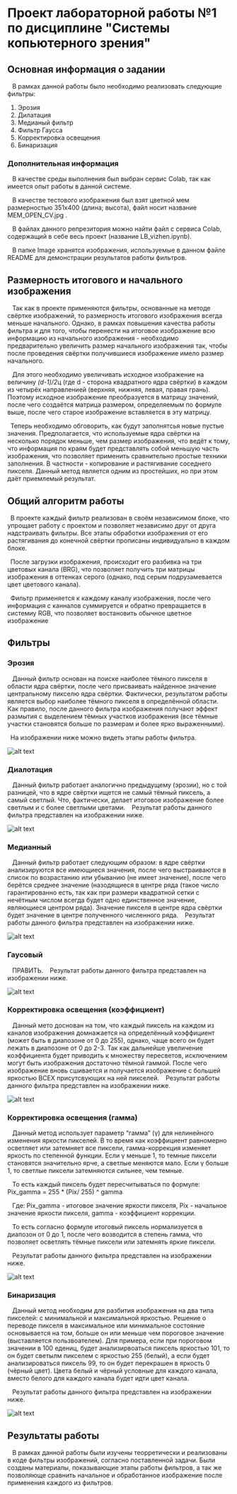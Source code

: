 #   Проект лабораторной работы №1 по дисциплине "Системы копьютерного зрения"
##  Основная информация о задании
&ensp; В рамках данной работы было необходимо реализовать следующие фильтры:
1. Эрозия
2. Дилатация
3. Медианый фильтр
4. Фильтр Гаусса
5. Корректировка освещения
6. Бинаризация

### Дополнительная информация
&ensp; В качестве среды выполнения был выбран сервис Colab, так как имеется опыт работы в данной системе. 

&ensp; В качестве тестового изображения был взят цветной мем размерностью 351x400 (длина; высота), файл носит название MEM_OPEN_CV.jpg .

&ensp; В файлах данного репрезитория можно найти файл с сервиса Colab, содержащий в себе весь проект (название LB_vizhen.ipynb).

&ensp; В папке Image хранятся изображения, используемые в данном файле README для демонстрации результатов работы фильтров.

##  Размерность итогового и начального изображения
&ensp; Так как в проекте применяются фильтры, основанные на методе свёртке изображений, то размерность итогового изображения всегда меньше начального. Однако, в рамках повышения качества работы фильтра и для того, чтобы перенести на итоговое изображение всю информацию из начального изображения - необходимо предварительно увеличить размер начального изображения так, чтобы после проведения свёртки получившиеся изображение имело размер начального.
  
&ensp; Для этого необходимо увеличивать исходное изображение на величину *(d-1)/2*ц (где d - сторона квадратного ядра свёртки) в каждом из четырёх направленией (верхняя, нижняя, левая, правая грань).
Поэтому исходное изображение преобразуется в матрицу значений, после чего создаётся матрица размером, определяемым по формуле выше, после чего старое изображение вставляется в эту матрицу.

&ensp;Теперь необходимо обговорить, как будут заполнятсья новые пустые значения. Предполагается, что используемые ядра свёртки на несколько порядок меньше, чем размер изображения, что ведёт к тому, что информация по краям будет представлять собой меньшую часть изображения, что позволяет применить сравнительно простые техники заполнения. В частности - копирование и растягивание соседнего пикселя. Данный метод является одним из простейших, но при этом даёт приемлемый результат.
  
## Общий алгоритм работы
  &ensp;В проекте каждый фильтр реализован в своём независимом блоке, что упрощает работу с проектом и позволяет независимо друг от друга надстраивать фильтры. Все этапы обработки изображения от его растягивания до конечной свёртки прописаны индивидуально в каждом блоке.

  &ensp;После загрузки изображения, происходит его разбивка на три цветовых канала (BRG), что позволяет получить три матрицы изображения в оттенках серого (однако, под серым подрузамевается цвет цветового канала).

  &ensp;Фильтр применяется к каждому каналу изображения, после чего информация с канналов суммируется и обратно превращается в системиу RGB, что позволяет востановить обычное цветное изображение

## Фильтры
### Эрозия
&ensp; Данный фильтр основан на поиске наиболее тёмного пикселя в области ядра свёртки, после чего присваивать найденное значение центральному пикселю ядра свёртки. Фактически, результатом работы является выбор наиболее тёмного пикселя в определённой области. Как правило, после данного фильтра изображения получают эффект размытия с выделением тёмных участков изображения (все тёмные участки становятся больше по размерам и более ярко выраженными).

&ensp;На изображении ниже можно видеть этапы работы фильтра.

![alt text](Image/Эрозия.png)

### Диалотация
&ensp; Данный фильтр работает аналогично предыдущему (эрозии), но с той разницей, что в ядре свёртки ищется не самый тёмный пиксель, а самый светлый. Что, фактически, делает итоговое изображение более светлым и с более светлыми цветами. 
&ensp; Результат работы данного фильтра представлен на изображении ниже.

![alt text](Image/Дилатация.png)

### Медианный
&ensp; Данный фильтр работает следующим образом: в ядре свёртки анализируются все имеющиеся значения, после чего выстраиваются в список по возрастанию или убыванию (не имеет значение), после чего берётся среднее значение (назодящиеся в центре ряда (такое число гарантированно есть, так как при размери квадратной сетки с нечётным числом всегда будет одно единственное значение, являющиеся центром ряда). Значение пикселя в центре ядра свёртки будет значение в центре полученного численного ряда.
&ensp; Результат работы данного фильтра представлен на изображении ниже.

![alt text](Image/Медианый.png)

### Гаусовый
&ensp; ПРАВИТЬ. 
&ensp; Результат работы данного фильтра представлен на изображении ниже.

![alt text](Image/Гаусовый.png)

### Корректировка освещения (коэффициент)
&ensp; Данный мето доснован на том, что каждый пиксель на каждом из каналов изображения домнажается на определённый коэффициент (может быть в диапозоне от 0 до 255), однако, чаще всего он будет лежать в диапозоне от 0 до 2-3. Так как дальнейше увеличение коэффициента будет приводить к множеству пересветов, исключением могут быть изображения достаточно тёмной гаммой. После чего изображение вновь сшивается и получается изображение с большей яркостью ВСЕХ присутсвующих на ней пикселей.
&ensp; Результат работы данного фильтра представлен на изображении ниже.

![alt text](Image/Коэффициент.png)

### Корректировка освещения (гамма)
&ensp; Данный метод использует параметр “гамма” (γ) для нелинейного изменения яркости пикселей. В то время как коэффициент равномерно осветляет или затемняет все пиксели, гамма-коррекция изменяет яркость по степенной функции. Если γ меньше 1, то темные пиксели становятся значительно ярче, а светлые меняются мало. Если γ больше 1, то светлые пиксели затемняются сильнее, чем темные. 

&ensp; То есть каждый пиксель будет пересчитываться по формуле: Pix_gamma = 255 * (Pix/ 255) ^ gamma 

&ensp; Где: Pix_gamma - итоговое значение яркости пикселя, Pix - начальное значение яркости пикселя, gamma - коэффициент коррекции.

&ensp; То есть согласно формуле итоговый пиксель нормализуется в диапозон от 0 до 1, после чего возводится в степень гамма, что позволяет осветлять тёмные пиксели или затемнять яркие пиксели. 

&ensp; Результат работы данного фильтра представлен на изображении ниже.

![alt text](Image/Гамма.png)

### Бинаризация
&ensp; Данный метод необходим для разбития изображения на два типа пикселей: с минимальной и максимальной яркостью. Решение о переводе пикселя в максимальное или минимальное состояние основывается на том, больше он или меньше чем пороговое значение (выставляется пользвоателем). Для примера, если при пороговом значении в 100 едениц, будет анализирвоаться пиксель яркостью 101, то он будет светылм пикселем с яркостью 255 (белый), а если будет анализироваться пиксель 99, то он будет перекрашен в яркость 0 (чёрный цвет). Цвета белый и чёрный условные для каждого канала, вместо белого для каждого канала будет идти цвет канала.

&ensp; Результат работы данного фильтра представлен на изображении ниже.

![alt text](Image/Бинаризация.png)

##  Результаты работы
&ensp; В рамках данной работы были изучены теорретически и реализованы в коде фильтры изображений, согласно поставленной задачи. Были созданы материалы, показывающие этапы работы фильтров, а так же позволяюще сравнить начальное и обработанное изображение после применения каждого из фильтров.

